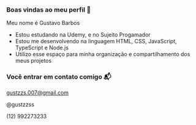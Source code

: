 ### Boas vindas ao meu perfil 💙

Meu nome é Gustavo Barbos

- Estou estudando na Udemy, e no Sujeito Progamador
- Estou me desenvolvendo na linguagem HTML, CSS, JavaScript, TypeScript e Node.js
- Utilizo esse espaço para minha organização e compartilhamento dos meus projetos

### Você entrar em contato comigo 📬

gustzzs.007@gmail.com

@gustzzss

(12) 992273233

